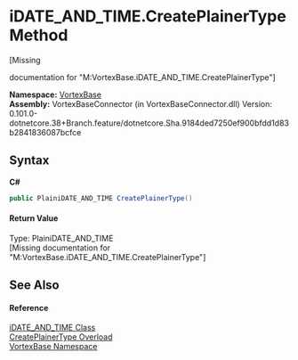 # iDATE_AND_TIME.CreatePlainerType Method 
 

\[Missing <summary> documentation for "M:VortexBase.iDATE_AND_TIME.CreatePlainerType"\]

**Namespace:**&nbsp;<a href="N_VortexBase.md">VortexBase</a><br />**Assembly:**&nbsp;VortexBaseConnector (in VortexBaseConnector.dll) Version: 0.101.0-dotnetcore.38+Branch.feature/dotnetcore.Sha.9184ded7250ef900bfdd1d83b2841836087bcfce

## Syntax

**C#**<br />
``` C#
public PlainiDATE_AND_TIME CreatePlainerType()
```


#### Return Value
Type: PlainiDATE_AND_TIME<br />\[Missing <returns> documentation for "M:VortexBase.iDATE_AND_TIME.CreatePlainerType"\]

## See Also


#### Reference
<a href="T_VortexBase_iDATE_AND_TIME.md">iDATE_AND_TIME Class</a><br /><a href="Overload_VortexBase_iDATE_AND_TIME_CreatePlainerType.md">CreatePlainerType Overload</a><br /><a href="N_VortexBase.md">VortexBase Namespace</a><br />